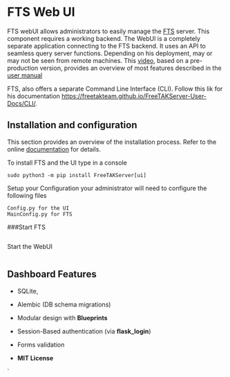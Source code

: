 # FTS Web UI

FTS webUI allows administrators to easily manage the [FTS](https://github.com/FreeTAKTeam/FreeTakServer) server.
This component requires a working backend. The WebUI is a completely separate application connecting to  the FTS backend. 
It uses an API to seamless query server functions. Depending on his deployment, may or may not be  seen from remote machines.
This [video](https://www.youtube.com/watch?v=q4BpolzIDLw&ab_channel=%2aDA-B6%2a), based on a pre-production version,  provides an overview of most features described in the [user manual
](https://github.com/FreeTAKTeam/FreeTakServer/blob/master/docs/FTS%20UI%20Documention.pdf)
 

FTS, also offers a separate Command Line Interface (CLI). Follow this lik for his documentation https://freetakteam.github.io/FreeTAKServer-User-Docs/CLI/. 

## Installation and configuration
This section provides an overview of the installation process. Refer to the online [documentation](https://freetakteam.github.io/FreeTAKServer-User-Docs/Installation/PyPi/Linux/Install/) for details. 

To install FTS and the UI type in a console
```
sudo python3 -m pip install FreeTAKServer[ui]
```
Setup your Configuration
your administrator will need to configure the following files
```
Config.py for the UI
MainConfig.py for FTS
```

###Start FTS
```nohup sudo python3 -m FreeTAKServer.controllers.services.FTS -DataPackageIP [YourIP] -AutoStart True nohup sudo python3 -m 
```

Start the WebUI
```nohup  sudo FLASK_APP=/usr/local/lib/python3.8/dist-packages/FreeTAKServer-UI/run.py python3 
```
## Dashboard Features

- SQLite,  
- Alembic (DB schema migrations)
- Modular design with **Blueprints**
- Session-Based authentication (via **flask_login**)
- Forms validation
 
- **MIT License**
 


`
